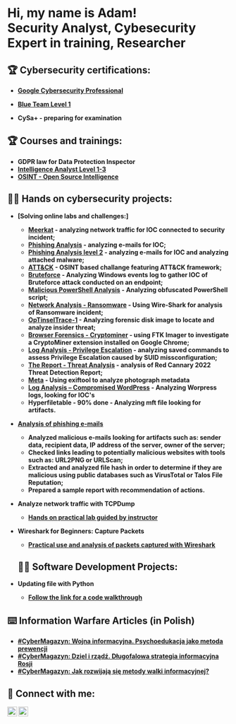 <h1>Hi, my name is Adam! <br/><a>Security Analyst</a>, <a>Cybesecurity Expert in training</a>, Researcher</a></h1>

<h2> 🏆 Cybersecurity certifications:</h2>

- [<b>Google Cybersecurity Professional</b>](https://coursera.org/share/1b16e1882444d895a2124238abe8bc10)

- [<b>Blue Team Level 1</b>](https://elearning.securityblue.team/home/certificate/819013158) 

- <b>CySa+ - preparing for examination


<h2> 🏆 Courses and trainings:</h2>

- <b>GDPR law for Data Protection Inspector</b>
- [<b>Intelligence Analyst Level 1-3</b>](https://www.udemy.com/certificate/UC-587504fb-2db0-434e-b5e6-f2c722662ce9/)
- [<b>OSINT - Open Source Intelligence</b>](https://www.udemy.com/certificate/UC-b185449a-3135-464f-864c-2e58c34e3b2f/)

  
<h2>👨‍💻 Hands on cybersecurity projects:</h2>

- [<b>Solving online labs and challenges:</b>]
  - [Meerkat](https://www.hackthebox.com/achievement/sherlock/1742065/552) - analyzing network traffic for IOC connected to security incident;
  - [Phishing Analysis](https://blueteamlabs.online/achievement/share/challenge/62127/16) - analyzing e-mails for IOC;
  - [Phishing Analysis level 2](https://blueteamlabs.online/achievement/share/challenge/62127/24) - analyzing e-mails for IOC and analyzing attached malware;
  - [ATT&CK](https://blueteamlabs.online/achievement/share/challenge/62127/15) - OSINT based challange featuring ATT&CK framework;
  - [Bruteforce](https://blueteamlabs.online/achievement/share/challenge/62127/40) - Analyzing Windows events log to gather IOC of Bruteforce attack conducted on an endpoint;
  - [Malicious PowerShell Analysis](https://blueteamlabs.online/achievement/share/challenge/62127/7) - Analyzing obfuscated PowerShell script;
  - [Network Analysis - Ransomware](https://blueteamlabs.online/achievement/share/challenge/62127/3) - Using Wire-Shark for analysis of Ransomware incident;
  - [OpTinselTrace-1](https://labs.hackthebox.com/achievement/sherlock/1742065/577) - Analyzing forensic disk image to locate and analyze insider threat;
  - [Browser Forensics - Cryptominer](https://blueteamlabs.online/achievement/share/challenge/62127/2) - using FTK Imager to investigate a CryptoMiner extension installed on Google Chrome;
  - [Log Analysis - Privilege Escalation](https://blueteamlabs.online/achievement/share/challenge/62127/4) - analyzing saved commands to assess Privilege Escalation caused by SUID missconfiguration;
  - [The Report - Threat Analysis](https://blueteamlabs.online/achievement/share/challenge/62127/42) - analysis of Red Cannary 2022 Threat Detection Report;
  - [Meta](https://blueteamlabs.online/achievement/share/challenge/62127/39) - Using exiftool to analyze photograph metadata
  - [Log Analysis – Compromised WordPress](https://blueteamlabs.online/achievement/share/challenge/62127/9) - Analyzing Worpress logs, looking for IOC's
  - Hyperfiletable - 90% done - Analyzing mft file looking for artifacts.
 
    
- [<b>Analysis of phishing e-mails</b>](https://elearning.securityblue.team/public/lab-certificate/2bbe408f-1fe0-4a24-ad44-3bcd3cff6b4e)
  - Analyzed malicious e-mails looking for artifacts such as: sender data, recipient data, IP address of the server, owner of the server;
  - Checked links leading to potentially malicious websites with tools such as: URL2PNG or URLScan;
  - Extracted and analyzed file hash in order to determine if they are malicious using public databases such as VirusTotal or Talos File Reputation;
  - Prepared a sample report with recommendation of actions.
- <b>Analyze network traffic with TCPDump</b>
  - [Hands on practical lab guided by instructor](https://coursera.org/share/311cc17ff9773fe31531f8acae3ac83d)
- <b>Wireshark for Beginners: Capture Packets</b>
  - [Practical use and analysis of packets captured with Wireshark](https://coursera.org/share/6e8b929f9dcb0e8dedf16d0aa73b7cfc)

 
  <h2>👨‍💻 Software Development Projects:</h2>
- <b>Updating file with Python</b>
  - [Follow the link for a code walkthrough](https://github.com/AdamSadowski/Update-File-with-Python)
    

<h2> ⌨️ Information Warfare Articles (in Polish)</h2>

- [#CyberMagazyn: Wojna informacyjna. Psychoedukacja jako metoda prewencji](https://cyberdefence24.pl/cyberbezpieczenstwo/cybermagazyn-wojna-informacyjna-psychoedukacja-jako-metoda-prewencji)
- [#CyberMagazyn: Dziel i rządź. Długofalowa strategia informacyjna Rosji](https://cyberdefence24.pl/cyberbezpieczenstwo/cybermagazyn-dziel-i-rzadz-dlugofalowa-strategia-informacyjna-rosji )
- [#CyberMagazyn: Jak rozwijają się metody walki informacyjnej?](https://cyberdefence24.pl/cyberbezpieczenstwo/cybermagazyn-jak-rozwijaja-sie-metody-walki-informacyjnej)


<h2> 🤳 Connect with me:</h2>

[<img align="left" alt="AdamSados | Twitter" width="22px" src="https://cdn.jsdelivr.net/npm/simple-icons@v3/icons/twitter.svg" />][twitter]
[<img align="left" alt="AdamSadowski | LinkedIn" width="22px" src="https://cdn.jsdelivr.net/npm/simple-icons@v3/icons/linkedin.svg" />][linkedin]


[twitter]: https://twitter.com/AdamSados
[linkedin]: https://www.linkedin.com/in/adam-sadowski-b137ba62/
